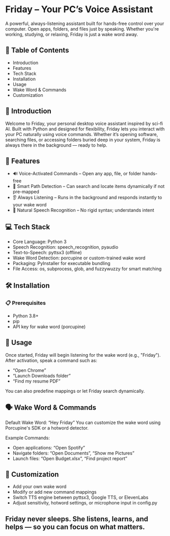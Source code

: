 <h1>Friday – Your PC’s Voice Assistant</h1>
A powerful, always-listening assistant built for hands-free control over your computer. Open apps, folders, and files just by speaking. Whether you're working, studying, or relaxing, Friday is just a wake word away.

<h2>🚀 Table of Contents</h2>
<ul>
<li>Introduction</li>

<li>Features</li>

<li>Tech Stack</li>

<li>Installation</li>

<li>Usage</li>

<li>Wake Word & Commands</li>

<li>Customization</li>

</ul>

<h2>📖 Introduction</h2>
Welcome to Friday, your personal desktop voice assistant inspired by sci-fi AI. Built with Python and designed for flexibility, Friday lets you interact with your PC naturally using voice commands. Whether it’s opening software, searching files, or accessing folders buried deep in your system, Friday is always there in the background — ready to help.

<h2>🌟 Features</h2>
<ul>
<li>🔊 Voice-Activated Commands – Open any app, file, or folder hands-free</li>

<li>🧠 Smart Path Detection – Can search and locate items dynamically if not pre-mapped</li>

<li>👂 Always Listening – Runs in the background and responds instantly to your wake word</li>

<li>💬 Natural Speech Recognition – No rigid syntax; understands intent</li>
</ul>

<h2>💻 Tech Stack</h2>
<ul>
<li>Core Language: Python 3</li>

<li>Speech Recognition: speech_recognition, pyaudio</li>

<li>Text-to-Speech: pyttsx3 (offline)</li>

<li>Wake Word Detection: porcupine or custom-trained wake word</li>

<li>Packaging: PyInstaller for executable bundling</li>

<li>File Access: os, subprocess, glob, and fuzzywuzzy for smart matching</li>
</ul>

<h2>🛠 Installation</h2>
<h3>📋 Prerequisites</h3>
<ul>
  <li>Python 3.8+</li>

<li>pip</li>

<li>API key for wake word (porcupine)</li>
</ul>

<h2>🧪 Usage</h2>
Once started, Friday will begin listening for the wake word (e.g., "Friday").
After activation, speak a command such as:
<ul>
<li>“Open Chrome”</li>

<li>“Launch Downloads folder”</li>

<li>“Find my resume PDF”</li>
</ul>
You can also predefine mappings or let Friday search dynamically.


<h2>🗣️ Wake Word & Commands</h2>
Default Wake Word: “Hey Friday”
You can customize the wake word using Porcupine's SDK or a hotword detector.

Example Commands:
<ul>
<li>Open applications: “Open Spotify”</li>

<li>Navigate folders: “Open Documents”, “Show me Pictures”</li>

<li>Launch files: “Open Budget.xlsx”, “Find project report”</li>
</ul>

<h2>🎨 Customization</h2>
<ul>
<li>Add your own wake word</li>

<li>Modify or add new command mappings</li>

<li>Switch TTS engine between pyttsx3, Google TTS, or ElevenLabs</li>

<li>Adjust sensitivity, hotword settings, or microphone input in config.py</li>
</ul>

<h2>Friday never sleeps. She listens, learns, and helps — so you can focus on what matters.</h2>

